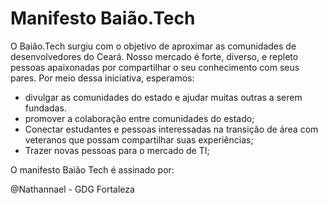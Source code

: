 # Manifesto Baião.Tech

O Baião.Tech surgiu com o objetivo de aproximar as comunidades de desenvolvedores do Ceará. Nosso mercado é forte, diverso, e repleto pessoas apaixonadas por compartilhar o seu conhecimento com seus pares. Por meio dessa iniciativa, esperamos:

- divulgar as comunidades do estado e ajudar muitas outras a serem fundadas.
- promover a colaboração entre comunidades do estado;
- Conectar estudantes e pessoas interessadas na transição de área com veteranos que possam compartilhar suas experiências;
- Trazer novas pessoas para o mercado de TI;

O manifesto Baião Tech é assinado por:

@Nathannael - GDG Fortaleza 
